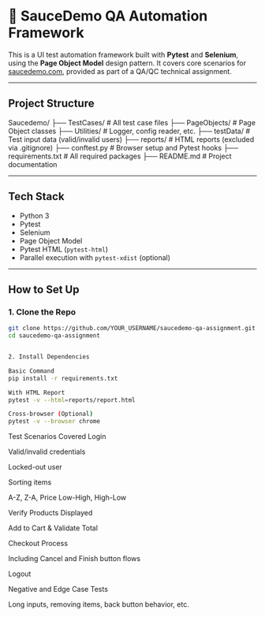 # 🧪 SauceDemo QA Automation Framework

This is a UI test automation framework built with **Pytest** and **Selenium**, using the **Page Object Model** design pattern. It covers core scenarios for [saucedemo.com](https://www.saucedemo.com), provided as part of a QA/QC technical assignment.

---

##  Project Structure

Saucedemo/
├── TestCases/ # All test case files
├── PageObjects/ # Page Object classes
├── Utilities/ # Logger, config reader, etc.
├── testData/ # Test input data (valid/invalid users)
├── reports/ # HTML reports (excluded via .gitignore)
├── conftest.py # Browser setup and Pytest hooks
├── requirements.txt # All required packages
├── README.md # Project documentation



---

##  Tech Stack

- Python 3
- Pytest
- Selenium
- Page Object Model
- Pytest HTML (`pytest-html`)
- Parallel execution with `pytest-xdist` (optional)

---

##  How to Set Up

### 1. Clone the Repo

```bash
git clone https://github.com/YOUR_USERNAME/saucedemo-qa-assignment.git
cd saucedemo-qa-assignment


2. Install Dependencies

Basic Command
pip install -r requirements.txt

With HTML Report
pytest -v --html=reports/report.html

Cross-browser (Optional)
pytest -v --browser chrome


```
Test Scenarios Covered
Login

Valid/invalid credentials

Locked-out user

Sorting items

A-Z, Z-A, Price Low-High, High-Low

Verify Products Displayed

Add to Cart & Validate Total

Checkout Process

Including Cancel and Finish button flows

Logout

Negative and Edge Case Tests

Long inputs, removing items, back button behavior, etc.

```


